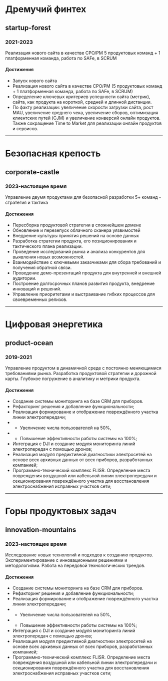 # Дремучий финтех
## startup-forest
### 2021-2023

Реализация нового сайта в качестве CPO/PM 
5 продуктовых команд + 1 платформенная команда, работа по SAFe, в SCRUM

#### Достижения
- Запуск нового сайта
- Реализация нового сайта в качестве CPO/PM (5 продуктовых команд + 1 платформенная команда, работа по SAFe, в SCRUM)
- Определение ключевых критериев успешности сайта (метрик), сайта, как продукта на короткой, средней и длинной дистанции.
- По факту реализации: увеличение скорости загрузки сайта, рост MAU, увеличение среднего чека, увеличение сборов, оптимизация клиентских путей (CJM) и увеличение конверсий онлайн продуктов. Также сокращение Time to Market для реализации онлайн продуктов и сервисов.

---

# Безопасная крепость
## corporate-castle
### 2023-настоящее время

Управление двумя продуктами для безопасной разработки
5+ команд - стратегия и тактика

#### Достижения
- Пересборка продуктовой стратегии в сложнейшем домене
- Обновление и перезепуск облачного сканера уязвимостей
- Внедрение культуры принятия решений на основе данных
- Разработка стратегии продукта, его позиционирования и тактического плана реализации.
- Проведение исследований рынка и анализа конкурентов для выявления новых возможностей.
- Взаимодействие с ключевыми заказчиками для сбора требований и получения обратной связи.
- Проведение демо-презентаций продукта для внутренней и внешней аудитории.
- Построение долгосрочных планов развития продукта, внедрение инноваций и решений.
- Управление приоритетами и выстраивание гибких процессов для своевременных релизов.

---

# Цифровая энергетика
## product-ocean
### 2019-2021

Управление продуктом в динамичной среде с постоянно меняющимися требованиями рынка. Разработка продуктовой стратегии и дорожной карты. Глубокое погружение в аналитику и метрики продукта.

#### Достижения
- Создание системы мониторинга на базе CRM для приборов.
- Рефакторинг решения и добавление функциональности;
- Реализация формирование и отображение повреждённого участка линии электропередачи;
- - Увеличение числа пользователей на 50%,
- - Повышение эффективности работы системы на 100%;
- Интеграция с DJI и создание модуля мониторинга линий электропередач с помощью дронов;
- Реализация модуля предиктивной диагностики электросетей на основе всех архивных данных от всех приборов, разработанных компанией;
- Программно-технический комплекс FLISR. Определение места повреждения воздушной или кабельной линии электропередачи и секционирования повреждённого участка для восстановления электроснабжения исправных участков сети;

---

# Горы продуктовых задач
## innovation-mountains
### 2023-настоящее время

Исследование новых технологий и подходов к созданию продуктов. Экспериментирование с инновационными решениями и методологиями. Работа на передовой технологических трендов.

#### Достижения
- Создание системы мониторинга на базе CRM для приборов.
- Рефакторинг решения и добавление функциональности;
- Реализация формирование и отображение повреждённого участка линии электропередачи;
- - Увеличение числа пользователей на 50%,
- - Повышение эффективности работы системы на 100%;
- Интеграция с DJI и создание модуля мониторинга линий электропередач с помощью дронов;
- Реализация модуля предиктивной диагностики электросетей на основе всех архивных данных от всех приборов, разработанных компанией;
- Программно-технический комплекс FLISR. Определение места повреждения воздушной или кабельной линии электропередачи и секционирования повреждённого участка для восстановления электроснабжения исправных участков сети;


